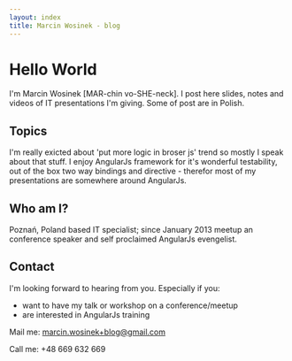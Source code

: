 ```yaml
---
layout: index
title: Marcin Wosinek - blog
---
```

# Hello World
I'm Marcin Wosinek \[MAR-chin vo-SHE-neck\]. I post here slides, notes and videos of IT presentations I'm giving. Some of post are in Polish.

## Topics
I'm really exicted about 'put more logic in broser js' trend so mostly I speak about that stuff. I enjoy AngularJs framework for it's wonderful testability, out of the box two way bindings and directive - therefor most of my presentations are somewhere around AngularJs. 

## Who am I?
Poznań, Poland based IT specialist; since January 2013 meetup an conference speaker and self proclaimed AngularJs evengelist.

## Contact
I'm looking forward to hearing from you. Especially if you:

* want to have my talk or workshop on a conference/meetup
* are interested in AngularJs training

Mail me: marcin.wosinek+blog@gmail.com

Call me: +48 669 632 669
